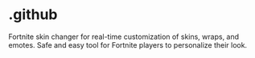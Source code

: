 # .github
Fortnite skin changer for real-time customization of skins, wraps, and emotes. Safe and easy tool for Fortnite players to personalize their look.
